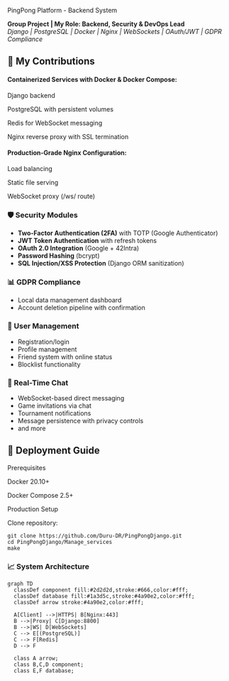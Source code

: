 PingPong Platform - Backend System

**Group Project | My Role: Backend, Security & DevOps Lead**  
*Django | PostgreSQL | Docker | Nginx | WebSockets | OAuth/JWT | GDPR Compliance*

## 🔧 My Contributions 
#### Containerized Services with Docker & Docker Compose:

Django backend 

PostgreSQL with persistent volumes 

Redis for WebSocket messaging 

Nginx reverse proxy with SSL termination 

#### Production-Grade Nginx Configuration:

Load balancing 

Static file serving 

WebSocket proxy (/ws/ route) 

### 🛡️ Security Modules

- **Two-Factor Authentication (2FA)** with TOTP (Google Authenticator)
- **JWT Token Authentication** with refresh tokens
- **OAuth 2.0 Integration** (Google + 42Intra)
- **Password Hashing** (bcrypt)
- **SQL Injection/XSS Protection** (Django ORM sanitization)

### 📊 GDPR Compliance
  - Local data management dashboard
  - Account deletion pipeline with confirmation

### 👥 User Management
  - Registration/login
  - Profile management 
  - Friend system with online status
  - Blocklist functionality

### 💬 Real-Time Chat
  - WebSocket-based direct messaging
  - Game invitations via chat
  - Tournament notifications
  - Message persistence with privacy controls
  - and more

## 🐳 Deployment Guide 

Prerequisites 

Docker 20.10+ 

Docker Compose 2.5+ 

Production Setup 

Clone repository: 
```
git clone https://github.com/Duru-DR/PingPongDjango.git
cd PingPongDjango/Manage_services
make
```

### 📈 System Architecture 
```mermaid
graph TD
  classDef component fill:#2d2d2d,stroke:#666,color:#fff;
  classDef database fill:#1a3d5c,stroke:#4a90e2,color:#fff;
  classDef arrow stroke:#4a90e2,color:#fff;

  A[Client] -->|HTTPS| B[Nginx:443]
  B -->|Proxy| C[Django:8800]
  B -->|WS| D[WebSockets]
  C --> E[(PostgreSQL)]
  C --> F[Redis]
  D --> F

  class A arrow;
  class B,C,D component;
  class E,F database;
```
